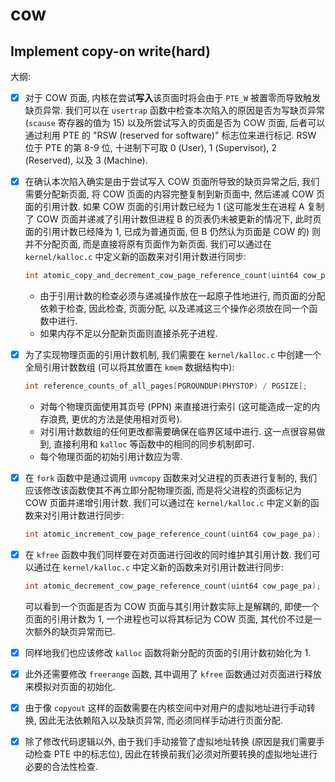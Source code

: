 # cow

## Implement copy-on write(hard)

大纲:

- [x] 对于 COW 页面, 内核在尝试**写入**该页面时将会由于 `PTE_W` 被置零而导致触发缺页异常. 我们可以在 `usertrap` 函数中检查本次陷入的原因是否为写缺页异常 (`scause` 寄存器的值为 15) 以及所尝试写入的页面是否为 COW 页面, 后者可以通过利用 PTE 的 "RSW (reserved for software)" 标志位来进行标记. RSW 位于 PTE 的第 8-9 位, 十进制下可取 0 (User), 1 (Supervisor), 2 (Reserved), 以及 3 (Machine).
- [x] 在确认本次陷入确实是由于尝试写入 COW 页面所导致的缺页异常之后, 我们需要分配新页面, 将 COW 页面的内容完整复制到新页面中, 然后递减 COW 页面的引用计数. 如果 COW 页面的引用计数已经为 1 (这可能发生在进程 A 复制了 COW 页面并递减了引用计数但进程 B 的页表仍未被更新的情况下, 此时页面的引用计数已经降为 1, 已成为普通页面, 但 B 仍然认为页面是 COW 的) 则并不分配页面, 而是直接将原有页面作为新页面. 我们可以通过在 `kernel/kalloc.c` 中定义新的函数来对引用计数进行同步:
  
  ```c
  int atomic_copy_and_decrement_cow_page_reference_count(uint64 cow_page_pa, uint64 *new_page_pa_ptr)
  ```
  
  - 由于引用计数的检查必须与递减操作放在一起原子性地进行, 而页面的分配依赖于检查, 因此检查, 页面分配, 以及递减这三个操作必须放在同一个函数中进行.
  - 如果内存不足以分配新页面则直接杀死子进程.
- [x] 为了实现物理页面的引用计数机制, 我们需要在 `kernel/kalloc.c` 中创建一个全局引用计数数组 (可以将其放置在 `kmem` 数据结构中):
  
  ```c
  int reference_counts_of_all_pages[PGROUNDUP(PHYSTOP) / PGSIZE];
  ```

  - 对每个物理页面使用其页号 (PPN) 来直接进行索引 (这可能造成一定的内存浪费, 更优的方法是使用相对页号).
  - 对引用计数数组的任何更改都需要确保在临界区域中进行. 这一点很容易做到, 直接利用和 `kalloc` 等函数中的相同的同步机制即可.
  - 每个物理页面的初始引用计数应为零.
- [x] 在 `fork` 函数中是通过调用 `uvmcopy` 函数来对父进程的页表进行复制的, 我们应该修改该函数使其不再立即分配物理页面, 而是将父进程的页面标记为 COW 页面并递增引用计数. 我们可以通过在 `kernel/kalloc.c` 中定义新的函数来对引用计数进行同步:
  
  ```c
  int atomic_increment_cow_page_reference_count(uint64 cow_page_pa);
  ```

- [x] 在 `kfree` 函数中我们同样要在对页面进行回收的同时维护其引用计数. 我们可以通过在 `kernel/kalloc.c` 中定义新的函数来对引用计数进行同步:
  
  ```c
  int atomic_decrement_cow_page_reference_count(uint64 cow_page_pa);
  ```

  可以看到一个页面是否为 COW 页面与其引用计数实际上是解耦的, 即使一个页面的引用计数为 1, 一个进程也可以将其标记为 COW 页面, 其代价不过是一次额外的缺页异常而已.
- [x] 同样地我们也应该修改 `kalloc` 函数将新分配的页面的引用计数初始化为 1.
- [x] 此外还需要修改 `freerange` 函数, 其中调用了 `kfree` 函数通过对页面进行释放来模拟对页面的初始化.
- [x] 由于像 `copyout` 这样的函数需要在内核空间中对用户的虚拟地址进行手动转换, 因此无法依赖陷入以及缺页异常, 而必须同样手动进行页面分配.
- [x] 除了修改代码逻辑以外, 由于我们手动接管了虚拟地址转换 (原因是我们需要手动检查 PTE 中的标志位), 因此在转换前我们必须对所要转换的虚拟地址进行必要的合法性检查.
